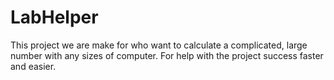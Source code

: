 # LabHelper
This project we are make for who want to calculate a complicated, large number with any sizes of computer. For help with the project success faster and easier.
